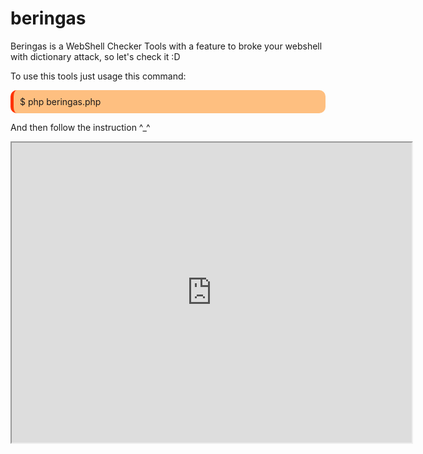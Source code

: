 # beringas
Beringas is a WebShell Checker Tools with a feature to broke your webshell with dictionary attack, so let's check it :D

To use this tools just usage this command:

<div style="-moz-border-radius: 10px; -webkit-border-radius: 10px; background-color: #FEBF80; border-left: 5px solid #FF3300; border-radius: 10px; padding: 10px; t-align: left;">$ php beringas.php</div>

And then follow the instruction ^_^

<iframe src="https://drive.google.com/file/d/1Risbkqf9jWQLPxcCY22czqqootZa8g27/preview" width="640" height="480"></iframe>
